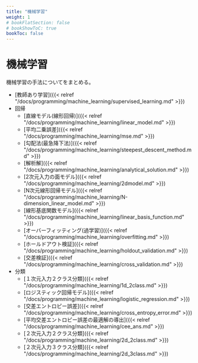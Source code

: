 ```yaml
---
title: "機械学習"
weight: 1
# bookFlatSection: false
# bookShowToC: true
bookToc: false
---
```


# 機械学習

機械学習の手法についてをまとめる。

- [教師あり学習]({{< relref "/docs/programming/machine_learning/supervised_learning.md" >}})
 - 回帰
     - [直線モデル(線形回帰)]({{< relref "/docs/programming/machine_learning/linear_model.md" >}})
     - [平均二乗誤差]({{< relref "/docs/programming/machine_learning/mse.md" >}})
     - [勾配法(最急降下法)]({{< relref "/docs/programming/machine_learning/steepest_descent_method.md" >}})
     - [解析解]({{< relref "/docs/programming/machine_learning/analytical_solution.md" >}})
     - [2次元入力の面モデル]({{< relref "/docs/programming/machine_learning/2dmodel.md" >}})
     - [N次元線形回帰モデル]({{< relref "/docs/programming/machine_learning/N-dimension_linear_model.md" >}})
     - [線形基底関数モデル]({{< relref "/docs/programming/machine_learning/linear_basis_function.md" >}})
     - [オーバーフィッティング(過学習)]({{< relref "/docs/programming/machine_learning/overfitting.md" >}})
     - [ホールドアウト検証]({{< relref "/docs/programming/machine_learning/holdout_validation.md" >}})
     - [交差検証]({{< relref "/docs/programming/machine_learning/cross_validation.md" >}})
 - 分類
     - [１次元入力２クラス分類]({{< relref "/docs/programming/machine_learning/1d_2class.md" >}})
     - [ロジスティック回帰モデル]({{< relref "/docs/programming/machine_learning/logistic_regression.md" >}})
     - [交差エントロピー誤差]({{< relref "/docs/programming/machine_learning/cross_entropy_error.md" >}})
     - [平均交差エントロピー誤差の最適解の導出]({{< relref "/docs/programming/machine_learning/cee_ans.md" >}})
     - [２次元入力２クラス分類]({{< relref "/docs/programming/machine_learning/2d_2class.md" >}})
     - [２次元入力３クラス分類]({{< relref "/docs/programming/machine_learning/2d_3class.md" >}})

